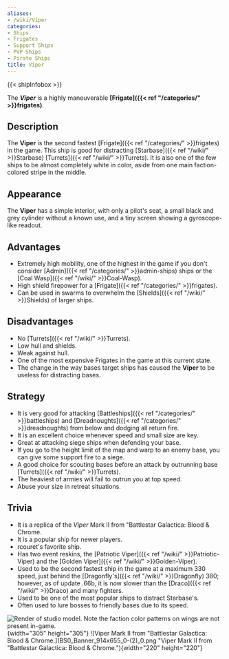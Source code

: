 ```yaml
---
aliases:
- /wiki/Viper
categories:
- Ships
- Frigates
- Support Ships
- PVP Ships
- Pirate Ships
title: Viper
---  
```


{{< shipInfobox >}} 

The **_Viper_** is a highly maneuverable **[Frigate]({{< ref "/categories/" >}}frigates)**. 

## Description

The **Viper** is the second fastest [Frigate]({{< ref "/categories/" >}}frigates) in the game. This ship is good for distracting [Starbase]({{< ref "/wiki/" >}}Starbase) [Turrets]({{< ref "/wiki/" >}}Turrets). It is also one of the few ships to be almost completely white in color, aside from one main faction-colored stripe in the middle.

## Appearance

The **Viper** has a simple interior, with only a pilot's seat, a small black and grey cylinder without a known use, and a tiny screen showing a gyroscope-like readout.

## Advantages

- Extremely high mobility, one of the highest in the game if you don't consider [Admin]({{< ref "/categories/" >}}admin-ships) ships or the [Coal Wasp]({{< ref "/wiki/" >}}Coal-Wasp).
- High shield firepower for a [Frigate]({{< ref "/categories/" >}}frigates).
- Can be used in swarms to overwhelm the [Shields]({{< ref "/wiki/" >}}Shields) of larger ships.

## Disadvantages

- No [Turrets]({{< ref "/wiki/" >}}Turrets).
- Low hull and shields.
- Weak against hull.
- One of the most expensive Frigates in the game at this current state.
- The change in the way bases target ships has caused the **Viper** to be useless for distracting bases.

## Strategy

- It is very good for attacking [Battleships]({{< ref "/categories/" >}}battleships) and [Dreadnoughts]({{< ref "/categories/" >}}dreadnoughts) from below and dodging all return fire.
- It is an excellent choice whenever speed and small size are key.
- Great at attacking siege ships when defending your base.
- If you go to the height limit of the map and warp to an enemy base, you can give some support fire to a siege.
- A good choice for scouting bases before an attack by outrunning base [Turrets]({{< ref "/wiki/" >}}Turrets).
- The heaviest of armies will fail to outrun you at top speed.
- Abuse your size in retreat situations.

## Trivia

- It is a replica of the _Viper_ Mark II from "Battlestar Galactica: Blood & Chrome.
- It is a popular ship for newer players.
- rcouret's favorite ship.
- Has two event reskins, the [Patriotic Viper]({{< ref "/wiki/" >}}Patriotic-Viper) and the [Golden Viper]({{< ref "/wiki/" >}}Golden-Viper).
- Used to be the second fastest ship in the game at a maximum 330 speed, just behind the [Dragonfly's]({{< ref "/wiki/" >}}Dragonfly) 380; however, as of update .66b, it is now slower than the [Draco]({{< ref "/wiki/" >}}Draco) and many fighters.
- Used to be one of the most popular ships to distract Starbase's.
- Often used to lure bosses to friendly bases due to its speed.

![Render of studio model. Note the faction color patterns on wings are
not present
in-game.](Viper2.png "Render of studio model. Note the faction color patterns on wings are not present in-game."){width="305" height="305"} ![Viper Mark II from "Battlestar Galactica: Blood &
Chrome.](BS0_Banner_914x655_0-(2)_0.png "Viper Mark II from "Battlestar Galactica: Blood & Chrome."){width="220" height="220"}